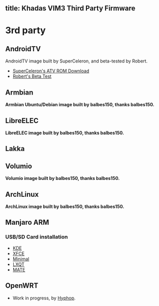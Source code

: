 title: Khadas VIM3 Third Party Firmware
---

# 3rd party
## AndroidTV
AndroidTV image built by SuperCeleron, and beta-tested by Robert.

* [SuperCeleron's ATV ROM Download](https://forum.Khadas.com/t/rom-sc-vim3-pie-normal-beta1-20190728/4774)
* [Robert's Beta Test](https://forum.freaktab.com/forum/tv-player-support/amlogic-based-tv-players/s922x/778578-vim-3-a331d-android-tv-beta)

## Armbian
**Armbian Ubuntu/Debian image built by balbes150, thanks balbes150.**

## LibreELEC
**LibreELEC image built by balbes150, thanks balbes150.**

## Lakka

## Volumio
**Volumio image built by balbes150, thanks balbes150.**

## ArchLinux
**ArchLinux image built by balbes150, thanks balbes150.**

## Manjaro ARM
### USB/SD Card installation
* [KDE](https://osdn.net/projects/manjaro-arm/storage/vim3/kde/)
* [XFCE](https://osdn.net/projects/manjaro-arm/storage/vim3/xfce/)
* [Minimal](https://osdn.net/projects/manjaro-arm/storage/vim3/minimal/)
* [LXQT](https://osdn.net/projects/manjaro-arm/storage/vim3/lxqt/)
* [MATE](https://osdn.net/projects/manjaro-arm/storage/vim3/mate/)

## OpenWRT
* Work in progress, by [Hyphop](https://forum.Khadas.com/t/Khadas-vim-openwrt/701/4).
